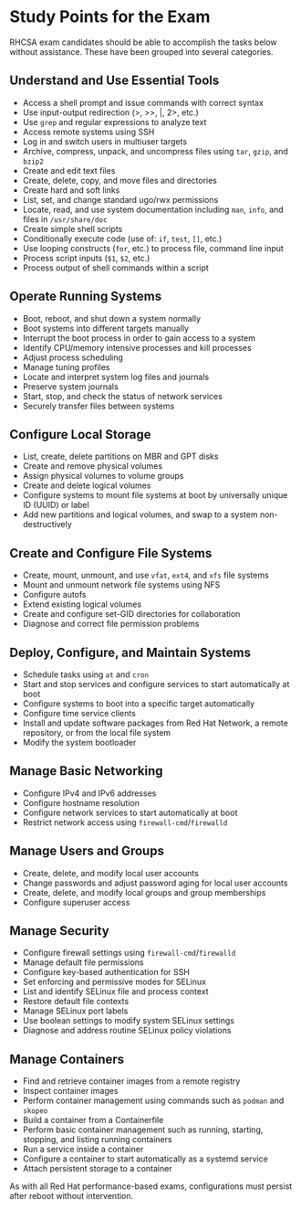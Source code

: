 # Study Points for the Exam

RHCSA exam candidates should be able to accomplish the tasks below without assistance. These have been grouped into several categories.

## Understand and Use Essential Tools
- Access a shell prompt and issue commands with correct syntax
- Use input-output redirection (>, >>, |, 2>, etc.)
- Use `grep` and regular expressions to analyze text
- Access remote systems using SSH
- Log in and switch users in multiuser targets
- Archive, compress, unpack, and uncompress files using `tar`, `gzip`, and `bzip2`
- Create and edit text files
- Create, delete, copy, and move files and directories
- Create hard and soft links
- List, set, and change standard ugo/rwx permissions
- Locate, read, and use system documentation including `man`, `info`, and files in `/usr/share/doc`
- Create simple shell scripts
- Conditionally execute code (use of: `if`, `test`, `[]`, etc.)
- Use looping constructs (`for`, etc.) to process file, command line input
- Process script inputs (`$1`, `$2`, etc.)
- Process output of shell commands within a script

## Operate Running Systems
- Boot, reboot, and shut down a system normally
- Boot systems into different targets manually
- Interrupt the boot process in order to gain access to a system
- Identify CPU/memory intensive processes and kill processes
- Adjust process scheduling
- Manage tuning profiles
- Locate and interpret system log files and journals
- Preserve system journals
- Start, stop, and check the status of network services
- Securely transfer files between systems

## Configure Local Storage
- List, create, delete partitions on MBR and GPT disks
- Create and remove physical volumes
- Assign physical volumes to volume groups
- Create and delete logical volumes
- Configure systems to mount file systems at boot by universally unique ID (UUID) or label
- Add new partitions and logical volumes, and swap to a system non-destructively

## Create and Configure File Systems
- Create, mount, unmount, and use `vfat`, `ext4`, and `xfs` file systems
- Mount and unmount network file systems using NFS
- Configure autofs
- Extend existing logical volumes
- Create and configure set-GID directories for collaboration
- Diagnose and correct file permission problems

## Deploy, Configure, and Maintain Systems
- Schedule tasks using `at` and `cron`
- Start and stop services and configure services to start automatically at boot
- Configure systems to boot into a specific target automatically
- Configure time service clients
- Install and update software packages from Red Hat Network, a remote repository, or from the local file system
- Modify the system bootloader

## Manage Basic Networking
- Configure IPv4 and IPv6 addresses
- Configure hostname resolution
- Configure network services to start automatically at boot
- Restrict network access using `firewall-cmd`/`firewalld`

## Manage Users and Groups
- Create, delete, and modify local user accounts
- Change passwords and adjust password aging for local user accounts
- Create, delete, and modify local groups and group memberships
- Configure superuser access

## Manage Security
- Configure firewall settings using `firewall-cmd`/`firewalld`
- Manage default file permissions
- Configure key-based authentication for SSH
- Set enforcing and permissive modes for SELinux
- List and identify SELinux file and process context
- Restore default file contexts
- Manage SELinux port labels
- Use boolean settings to modify system SELinux settings
- Diagnose and address routine SELinux policy violations

## Manage Containers
- Find and retrieve container images from a remote registry
- Inspect container images
- Perform container management using commands such as `podman` and `skopeo`
- Build a container from a Containerfile
- Perform basic container management such as running, starting, stopping, and listing running containers
- Run a service inside a container
- Configure a container to start automatically as a systemd service
- Attach persistent storage to a container

As with all Red Hat performance-based exams, configurations must persist after reboot without intervention.